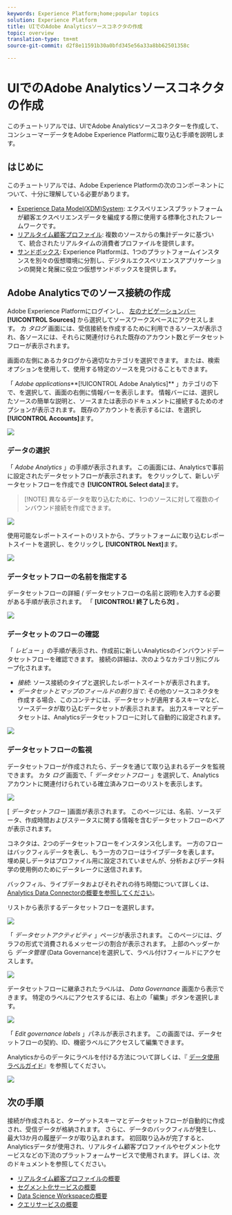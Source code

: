 ```yaml
---
keywords: Experience Platform;home;popular topics
solution: Experience Platform
title: UIでのAdobe Analyticsソースコネクタの作成
topic: overview
translation-type: tm+mt
source-git-commit: d2f8e11591b30a0bfd345e56a33a8bb62501358c

---
```



# UIでのAdobe Analyticsソースコネクタの作成

このチュートリアルでは、UIでAdobe Analyticsソースコネクターを作成して、コンシューマーデータをAdobe Experience Platformに取り込む手順を説明します。

## はじめに

このチュートリアルでは、Adobe Experience Platformの次のコンポーネントについて、十分に理解している必要があります。

* [Experience Data Model(XDM)System](../../../../../xdm/home.md): エクスペリエンスプラットフォームが顧客エクスペリエンスデータを編成する際に使用する標準化されたフレームワークです。
* [リアルタイム顧客プロファイル](../../../../../profile/home.md): 複数のソースからの集計データに基づいて、統合されたリアルタイムの消費者プロファイルを提供します。
* [サンドボックス](../../../../../sandboxes/home.md): Experience Platformは、1つのプラットフォームインスタンスを別々の仮想環境に分割し、デジタルエクスペリエンスアプリケーションの開発と発展に役立つ仮想サンドボックスを提供します。

## Adobe Analyticsでのソース接続の作成

Adobe Experience Platformにログインし、 <a href="https://platform.adobe.com" target="_blank">左のナビゲーションバー</a>**[!UICONTROL Sources]** から選択してソースワークスペースにアクセスします。 カ *タログ* 画面には、受信接続を作成するために利用できるソースが表示され、各ソースには、それらに関連付けられた既存のアカウント数とデータセットフローが表示されます。

画面の左側にあるカタログから適切なカテゴリを選択できます。 または、検索オプションを使用して、使用する特定のソースを見つけることもできます。

「 *Adobe applications***[!UICONTROL Adobe Analytics]** 」カテゴリの下で、を選択して、画面の右側に情報バーを表示します。 情報バーには、選択したソースの簡単な説明と、ソースまたは表示のドキュメントに接続するためのオプションが表示されます。 既存のアカウントを表示するには、を選択し **[!UICONTROL Accounts]**&#x200B;ます。

![](../../../../images/tutorials/create/analytics/catalog.png)

### データの選択

「 *Adobe Analytics* 」の手順が表示されます。 この画面には、Analyticsで事前に設定されたデータセットフローが表示されます。 をクリックして、新しいデータセットフローを作成でき **[!UICONTROL Select data]**&#x200B;ます。

>[!NOTE] 異なるデータを取り込むために、1つのソースに対して複数のインバウンド接続を作成できます。

![](../../../../images/tutorials/create/analytics/dataset-flows.png)

<!---Analytics report suites can be configured for one sandbox at a time. To import the same report suite into a different sandbox, the dataset flow will have to be deleted and instantiated again via configuration for a different sandbox.--->

使用可能なレポートスイートのリストから、プラットフォームに取り込むレポートスイートを選択し、をクリックし **[!UICONTROL Next]**&#x200B;ます。

![](../../../../images/tutorials/create/analytics/select-data.png)

### データセットフローの名前を指定する

データセットフローの詳細 *(* データセットフローの名前と説明)を入力する必要がある手順が表示されます。 「 **[UICONTROL! 終了したら次]** 。

![](../../../../images/tutorials/create/analytics/dataset-flow-detail.png)

### データセットのフローの確認

「 *レビュー* 」の手順が表示され、作成前に新しいAnalyticsのインバウンドデータセットフローを確認できます。 接続の詳細は、次のようなカテゴリ別にグループ化されます。

* *接続*: ソース接続のタイプと選択したレポートスイートが表示されます。
* *データセットとマップのフィールドの割り当て*: その他のソースコネクタを作成する場合、このコンテナには、データセットが適用するスキーマなど、ソースデータが取り込むデータセットが表示されます。 出力スキーマとデータセットは、Analyticsデータセットフローに対して自動的に設定されます。

![](../../../../images/tutorials/create/analytics/review.png)

### データセットフローの監視

データセットフローが作成されたら、データを通じて取り込まれるデータを監視できます。 カタ *ログ* 画面で、「 *データセットフロー* 」を選択して、Analyticsアカウントに関連付けられている確立済みフローのリストを表示します。

![](../../../../images/tutorials/create/analytics/catalog-dataset-flows.png)

[ *データセットフロー* ]画面が表示されます。 このページには、名前、ソースデータ、作成時間およびステータスに関する情報を含むデータセットフローのペアが表示されます。

コネクタは、2つのデータセットフローをインスタンス化します。 一方のフローはバックフィルデータを表し、もう一方のフローはライブデータを表します。 埋め戻しデータはプロファイル用に設定されていませんが、分析およびデータ科学の使用例のためにデータレークに送信されます。

バックフィル、ライブデータおよびそれぞれの待ち時間について詳しくは、 [Analytics Data Connectorの概要を参照してください](../../../../connectors/adobe-applications/analytics.md)。

リストから表示するデータセットフローを選択します。

![](../../../../images/tutorials/create/analytics/backfill.png)

「 *データセットアクティビティ* 」ページが表示されます。 このページには、グラフの形式で消費されるメッセージの割合が表示されます。 上部のヘッダーから *データ管理* (Data Governance)を選択して、ラベル付けフィールドにアクセスします。

![](../../../../images/tutorials/create/analytics/batches.png)

データセットフローに継承されたラベルは、 *Data Governance* 画面から表示できます。 特定のラベルにアクセスするには、右上の「編集」ボタンを選択します。

![](../../../../images/tutorials/create/analytics/data-gov.png)

「 *Edit governance labels* 」パネルが表示されます。 この画面では、データセットフローの契約、ID、機密ラベルにアクセスして編集できます。

Analyticsからのデータにラベルを付ける方法について詳しくは、『 [データ使用ラベルガイド](../../../../../data-governance/labels/user-guide.md)』を参照してください。

![](../../../../images/tutorials/create/analytics/labels.png)

## 次の手順

接続が作成されると、ターゲットスキーマとデータセットフローが自動的に作成され、受信データが格納されます。 さらに、データのバックフィルが発生し、最大13か月の履歴データが取り込まれます。 初回取り込みが完了すると、Analyticsデータが使用され、リアルタイム顧客プロファイルやセグメント化サービスなどの下流のプラットフォームサービスで使用されます。 詳しくは、次のドキュメントを参照してください。

* [リアルタイム顧客プロファイルの概要](../../../../../profile/home.md)
* [セグメント化サービスの概要](../../../../../segmentation/home.md)
* [Data Science Workspaceの概要](../../../../../data-science-workspace/home.md)
* [クエリサービスの概要](../../../../../query-service/home.md)
